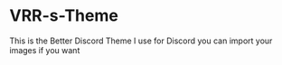 # VRR-s-Theme
This is the Better Discord Theme I use for Discord you can import your images if you want
